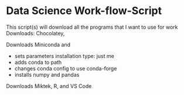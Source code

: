 # Data Science Work-flow-Script
This script(s) will download all the programs that I want to use for work
Downloads:
Chocolatey,

Downloads Miniconda and 
- sets parameters installation type: just me
-  adds conda to path
- changes conda config to use conda-forge
- installs numpy and pandas

Downloads Miktek, R, and VS Code

